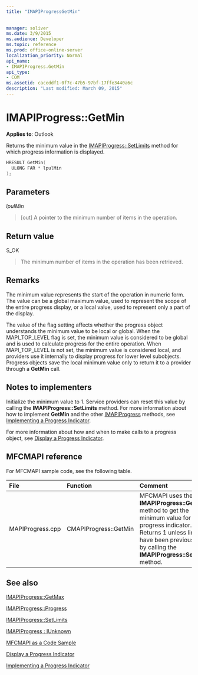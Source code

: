 ```yaml
---
title: "IMAPIProgressGetMin"
 
 
manager: soliver
ms.date: 3/9/2015
ms.audience: Developer
ms.topic: reference
ms.prod: office-online-server
localization_priority: Normal
api_name:
- IMAPIProgress.GetMin
api_type:
- COM
ms.assetid: caceddf1-0f7c-47b5-97bf-17ffe3440a6c
description: "Last modified: March 09, 2015"
---
```


# IMAPIProgress::GetMin

  
  
**Applies to**: Outlook 
  
Returns the minimum value in the [IMAPIProgress::SetLimits](imapiprogress-setlimits.md) method for which progress information is displayed. 
  
```cpp
HRESULT GetMin(
  ULONG FAR * lpulMin
);
```

## Parameters

 _lpulMin_
  
> [out] A pointer to the minimum number of items in the operation.
    
## Return value

S_OK 
  
> The minimum number of items in the operation has been retrieved.
    
## Remarks

The minimum value represents the start of the operation in numeric form. The value can be a global maximum value, used to represent the scope of the entire progress display, or a local value, used to represent only a part of the display. 
  
The value of the flag setting affects whether the progress object understands the minimum value to be local or global. When the MAPI_TOP_LEVEL flag is set, the minimum value is considered to be global and is used to calculate progress for the entire operation. When MAPI_TOP_LEVEL is not set, the minimum value is considered local, and providers use it internally to display progress for lower level subobjects. Progress objects save the local minimum value only to return it to a provider through a **GetMin** call. 
  
## Notes to implementers

Initialize the minimum value to 1. Service providers can reset this value by calling the **IMAPIProgress::SetLimits** method. For more information about how to implement **GetMin** and the other [IMAPIProgress](imapiprogressiunknown.md) methods, see [Implementing a Progress Indicator](implementing-a-progress-indicator.md).
  
For more information about how and when to make calls to a progress object, see [Display a Progress Indicator](how-to-display-a-progress-indicator.md).
  
## MFCMAPI reference

For MFCMAPI sample code, see the following table.
  
|**File**|**Function**|**Comment**|
|:-----|:-----|:-----|
|MAPIProgress.cpp  <br/> |CMAPIProgress::GetMin  <br/> |MFCMAPI uses the **IMAPIProgress::GetMin** method to get the minimum value for the progress indicator. Returns 1 unless limits have been previously set by calling the **IMAPIProgress::SetLimits** method.  <br/> |
   
## See also



[IMAPIProgress::GetMax](imapiprogress-getmax.md)
  
[IMAPIProgress::Progress](imapiprogress-progress.md)
  
[IMAPIProgress::SetLimits](imapiprogress-setlimits.md)
  
[IMAPIProgress : IUnknown](imapiprogressiunknown.md)


[MFCMAPI as a Code Sample](mfcmapi-as-a-code-sample.md)
  
[Display a Progress Indicator](how-to-display-a-progress-indicator.md)
  
[Implementing a Progress Indicator](implementing-a-progress-indicator.md)

